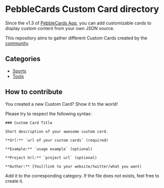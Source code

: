 PebbleCards Custom Card directory
=================================

Since the v1.3 of [PebbleCards App](http://keanulee.com/pebblecards/), you can add customizable cards to display custom content from your own JSON source.

This repository aims to gather different Custom Cards created by the [community](http://forums.getpebble.com/discussion/8525/watch-app-sdk2-pebble-cards-customizable-watch-screen-for-pebble/).

Categories
----------

- [Sports](Sports.md)
- [Tools](Tools.md)

How to contribute
-----------------

You created a new Custom Card? Show it to the world!

Please try to respect the following syntax:

```no-highlight
### Custom Card Title

Short description of your awesome custom card.

**Url:** `url of your custom cards` (required)

**Example:** `usage example` (optional)

**Project Url:** `project url` (optional)

**Author:** [You](link to your website/twitter/what you want) 
```

Add it to the corresponding category. If the file does not exists, feel free to create it.
